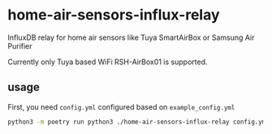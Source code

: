 # home-air-sensors-influx-relay
InfluxDB relay for home air sensors like Tuya SmartAirBox or Samsung Air Purifier

Currently only Tuya based WiFi RSH-AirBox01 is supported.

## usage

First, you need `config.yml` configured based on `example_config.yml`

```bash
python3 -m poetry run python3 ./home-air-sensors-influx-relay config.yml
```
